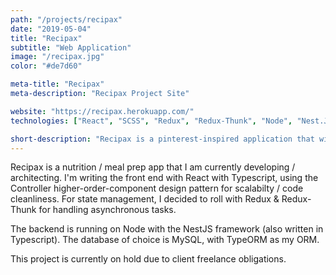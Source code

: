 ```yaml
---
path: "/projects/recipax"
date: "2019-05-04"
title: "Recipax"
subtitle: "Web Application"
image: "/recipax.jpg"
color: "#de7d60"

meta-title: "Recipax"
meta-description: "Recipax Project Site"

website: "https://recipax.herokuapp.com/"
technologies: ["React", "SCSS", "Redux", "Redux-Thunk", "Node", "Nest.Js", "Typescript", "MySQL", "Docker", "TypeORM"]

short-description: "Recipax is a pinterest-inspired application that will let fitness folk find healthy meal-prep recipes. It will also allow them to eventually create meal plans and export shopping lists for the week."
---
```


Recipax is a nutrition / meal prep app that I am currently developing / architecting. I'm writing the front end with React with Typescript, using the Controller higher-order-component design pattern for scalabilty / code cleanliness. For state management, I decided to roll with Redux & Redux-Thunk for handling asynchronous tasks.

The backend is running on Node with the NestJS framework (also written in Typescript). The database of choice is MySQL, with TypeORM as my ORM.

This project is currently on hold due to client freelance obligations.